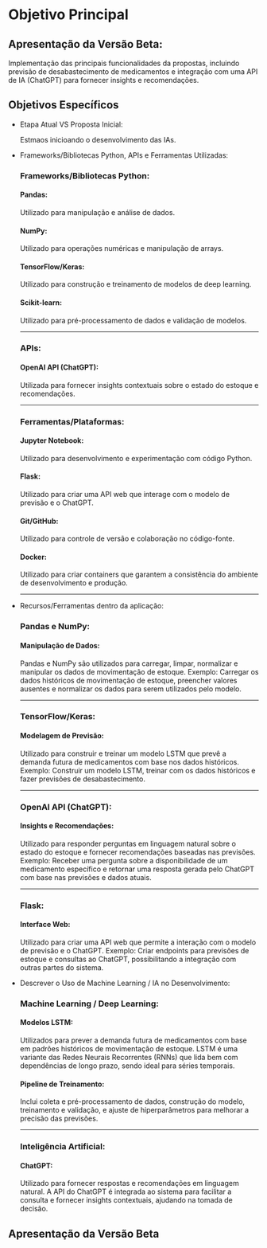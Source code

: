 # Objetivo Principal

## Apresentação da Versão Beta:
Implementação das principais funcionalidades da propostas, incluindo previsão de desabastecimento de medicamentos e integração com uma API de IA (ChatGPT) para fornecer insights e recomendações.

## Objetivos Específicos
- Etapa Atual VS Proposta Inicial:

    Estmaos inicioando o desenvolvimento das IAs.

- Frameworks/Bibliotecas Python, APIs e Ferramentas Utilizadas:

    ### Frameworks/Bibliotecas Python:

    #### Pandas:
    Utilizado para manipulação e análise de dados.
    
    #### NumPy: 
    Utilizado para operações numéricas e manipulação de arrays.
    
    #### TensorFlow/Keras: 
    Utilizado para construção e treinamento de modelos de deep learning.
    
    #### Scikit-learn: 
    Utilizado para pré-processamento de dados e validação de modelos.
    
    ---
    
    ### APIs:

    #### OpenAI API (ChatGPT): 
    Utilizada para fornecer insights contextuais sobre o estado do estoque e recomendações.

    ---
    
    ### Ferramentas/Plataformas:

    #### Jupyter Notebook: 
    Utilizado para desenvolvimento e experimentação com código Python.
    
    #### Flask: 
    Utilizado para criar uma API web que interage com o modelo de previsão e o ChatGPT.
    
    #### Git/GitHub: 
    Utilizado para controle de versão e colaboração no código-fonte.
    
    #### Docker: 
    Utilizado para criar containers que garantem a consistência do ambiente de desenvolvimento e produção.

    ---

- Recursos/Ferramentas dentro da aplicação:
    ### Pandas e NumPy:

    #### Manipulação de Dados: 
    Pandas e NumPy são utilizados para carregar, limpar, normalizar e manipular os dados de movimentação de estoque.
    Exemplo: Carregar os dados históricos de movimentação de estoque, preencher valores ausentes e normalizar os dados para serem utilizados pelo modelo.

    ---

    ### TensorFlow/Keras:

    #### Modelagem de Previsão: 
        
    Utilizado para construir e treinar um modelo LSTM que prevê a demanda futura de medicamentos com base nos dados históricos.
    Exemplo: Construir um modelo LSTM, treinar com os dados históricos e fazer previsões de desabastecimento.
        
    ---

    ### OpenAI API (ChatGPT):

    #### Insights e Recomendações: 
    Utilizado para responder perguntas em linguagem natural sobre o estado do estoque e fornecer recomendações baseadas nas previsões.
    Exemplo: Receber uma pergunta sobre a disponibilidade de um medicamento específico e retornar uma resposta gerada pelo ChatGPT com base nas previsões e dados atuais.

    ---

    ### Flask:

    #### Interface Web: 
    Utilizado para criar uma API web que permite a interação com o modelo de previsão e o ChatGPT.
    Exemplo: Criar endpoints para previsões de estoque e consultas ao ChatGPT, possibilitando a integração com outras partes do sistema.

- Descrever o Uso de Machine Learning / IA no Desenvolvimento:

    ### Machine Learning / Deep Learning:

    #### Modelos LSTM: 
    Utilizados para prever a demanda futura de medicamentos com base em padrões históricos de movimentação de estoque. LSTM é uma variante das Redes Neurais Recorrentes (RNNs) que lida bem com dependências de longo prazo, sendo ideal para séries temporais.
    #### Pipeline de Treinamento: 
    Inclui coleta e pré-processamento de dados, construção do modelo, treinamento e validação, e ajuste de hiperparâmetros para melhorar a precisão das previsões.
    
    ---

    ### Inteligência Artificial:

    #### ChatGPT: 
    Utilizado para fornecer respostas e recomendações em linguagem natural. A API do ChatGPT é integrada ao sistema para facilitar a consulta e fornecer insights contextuais, ajudando na tomada de decisão.

## Apresentação da Versão Beta
